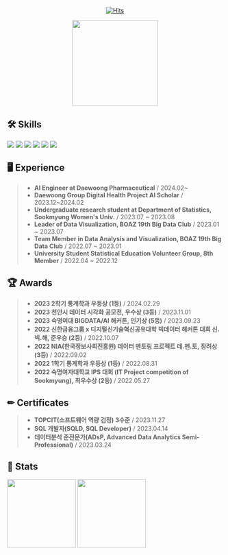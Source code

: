 <div align="center">

[![Hits](https://hits.seeyoufarm.com/api/count/incr/badge.svg?url=https%3A%2F%2Fgithub.com%2FdaunJJ&count_bg=%23EBD6FF&title_bg=%23BF7BFF&icon=smugmug.svg&icon_color=%23282828&title=hits&edge_flat=false)](https://hits.seeyoufarm.com)

<a href="https://github.com/devxb/gitanimals">
  <img src="https://render.gitanimals.org/farms/daunJJ" height="200em"/>
</a>

</div>


## 🛠️ Skills
<p>
<img src="https://img.shields.io/badge/python-3776AB?style=for-the-badge&logo=python&logoColor=white"/>
<img src="https://img.shields.io/badge/mysql-4479A1?style=for-the-badge&logo=mysql&logoColor=white"/>
<img src="https://img.shields.io/badge/R-276DC3?style=for-the-badge&logo=R&logoColor=white"/>
<img src="https://img.shields.io/badge/SAS-0072C6?style=for-the-badge&logo=SAS&logoColor=blue"/>
<img src="https://img.shields.io/badge/Tableau-E97627?style=for-the-badge&logo=Tableau&logoColor=white"/>
<img src="https://img.shields.io/badge/C-276DC3?style=for-the-badge&logo=C&logoColor=white">
</p>

## 🖥️ Experience 
> * **AI Engineer at Daewoong Pharmaceutical** / 2024.02~
> * **Daewoong Group Digital Health Project AI Scholar** / 2023.12~2024.02
> * **Undergraduate research student at Department of Statistics, Sookmyung Women's Univ.** / 2023.07 ~ 2023.08
> * **Leader of Data Visualization, BOAZ 19th Big Data Club** / 2023.01 ~ 2023.07
> * **Team Member in Data Analysis and Visualization, BOAZ 19th Big Data Club** / 2022.07 ~ 2023.01
> * **University Student Statistical Education Volunteer Group, 8th Member** / 2022.04 ~ 2022.12

## 🏆 Awards
>* **2023 2학기 통계학과 우등상 (1등)** / 2024.02.29
>* **2023 천안시 데이터 시각화 공모전, 우수상 (3등)** / 2023.11.01
>* **2023 숙명여대 BIGDATA/AI 해커톤, 인기상 (5등)** / 2023.09.23
>* **2022 신한금융그룹 x 디지털신기술혁신공유대학 빅데이터 해커톤 대회 신.빅.해, 준우승 (2등)** / 2022.10.07
>* **2022 NIA(한국정보사회진흥원) 데이터 멘토링 프로젝트 데.멘.토, 장려상 (3등)** / 2022.09.02
>* **2022 1학기 통계학과 우등상 (1등)** / 2022.08.31
>* **2022 숙명여자대학교 IPS 대회 (IT Project competition of Sookmyung), 최우수상 (2등)** / 2022.05.27
  
##  ✏ Certificates
> * **TOPCIT(소프트웨어 역량 검정) 3수준** / 2023.11.27
> * **SQL 개발자(SQLD, SQL Developer)** / 2023.04.14
> * **데이터분석 준전문가(ADsP, Advanced Data Analytics Semi-Professional)** / 2023.03.24

## 🌱 Stats
<p>
<img height="160em" src="http://mazassumnida.wtf/api/v2/generate_badge?boj=dujeong49">
<img height="160em" src="https://github-readme-stats.vercel.app/api/top-langs/?username=daunJJ&layout=compact&theme=dracula">
</p>
